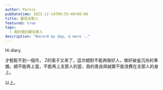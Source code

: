```yaml
---
author: Parvis
pubDatetime: 2023-12-14T08:55:48+00:00
title: 厭惡支那人
featured: true
tags:
  - 真的很討厭支那人
description: "Record my day, & more .."
---
```


Hi diary.    

才輕鬆不到一個月， Z的案子又來了，這次絕對不能再做好人，做好破釜沉舟的準備，絕不能再上當，不能再上支那人的當，我的善良與誠實不能浪費在支那人的身上。   

以上。    